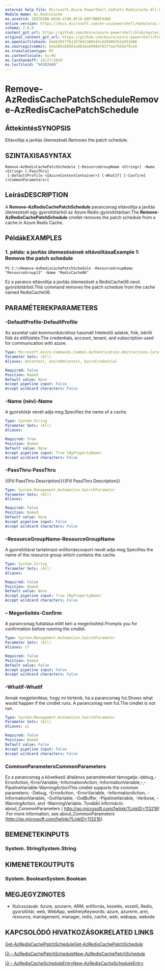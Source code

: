 ```yaml
---
external help file: Microsoft.Azure.PowerShell.Cmdlets.RedisCache.dll-Help.xml
Module Name: Az.RedisCache
ms.assetid: 2EA765B8-D82B-4789-8F10-88F79BDF44D0
online version: https://docs.microsoft.com/en-us/powershell/module/az.rediscache/remove-azrediscachepatchschedule
schema: 2.0.0
content_git_url: https://github.com/Azure/azure-powershell/blob/master/src/RedisCache/RedisCache/help/Remove-AzRedisCachePatchSchedule.md
original_content_git_url: https://github.com/Azure/azure-powershell/blob/master/src/RedisCache/RedisCache/help/Remove-AzRedisCachePatchSchedule.md
ms.openlocfilehash: 8e66391ff613578d1306543c626908763a932d06
ms.sourcegitcommit: b4a38bcb0501a9016a4998efd377aa75d3ef9ce8
ms.translationtype: MT
ms.contentlocale: hu-HU
ms.lasthandoff: 10/27/2020
ms.locfileid: "94302640"
---
```

# <span data-ttu-id="02bc8-101">Remove-AzRedisCachePatchSchedule</span><span class="sxs-lookup"><span data-stu-id="02bc8-101">Remove-AzRedisCachePatchSchedule</span></span>

## <span data-ttu-id="02bc8-102">Áttekintés</span><span class="sxs-lookup"><span data-stu-id="02bc8-102">SYNOPSIS</span></span>
<span data-ttu-id="02bc8-103">Eltávolítja a javítás ütemezését.</span><span class="sxs-lookup"><span data-stu-id="02bc8-103">Removes the patch schedule.</span></span>

## <span data-ttu-id="02bc8-104">SZINTAXISA</span><span class="sxs-lookup"><span data-stu-id="02bc8-104">SYNTAX</span></span>

```
Remove-AzRedisCachePatchSchedule [-ResourceGroupName <String>] -Name <String> [-PassThru]
 [-DefaultProfile <IAzureContextContainer>] [-WhatIf] [-Confirm] [<CommonParameters>]
```

## <span data-ttu-id="02bc8-105">Leírás</span><span class="sxs-lookup"><span data-stu-id="02bc8-105">DESCRIPTION</span></span>
<span data-ttu-id="02bc8-106">A **Remove-AzRedisCachePatchSchedule** parancsmag eltávolítja a javítás ütemezését egy gyorsítótárból az Azure Redis-gyorsítótárban.</span><span class="sxs-lookup"><span data-stu-id="02bc8-106">The **Remove-AzRedisCachePatchSchedule** cmdlet removes the patch schedule from a cache in Azure Redis Cache.</span></span>

## <span data-ttu-id="02bc8-107">Példák</span><span class="sxs-lookup"><span data-stu-id="02bc8-107">EXAMPLES</span></span>

### <span data-ttu-id="02bc8-108">1. példa: a javítás ütemezésének eltávolítása</span><span class="sxs-lookup"><span data-stu-id="02bc8-108">Example 1: Remove the patch schedule</span></span>
```
PS C:\>Remove-AzRedisCachePatchSchedule -ResourceGroupName "ResourceGroup13" -Name "RedisCache06"
```

<span data-ttu-id="02bc8-109">Ez a parancs eltávolítja a javítás ütemezését a RedisCache06 nevű gyorsítótárból.</span><span class="sxs-lookup"><span data-stu-id="02bc8-109">This command removes the patch schedule from the cache named RedisCache06.</span></span>

## <span data-ttu-id="02bc8-110">PARAMÉTEREK</span><span class="sxs-lookup"><span data-stu-id="02bc8-110">PARAMETERS</span></span>

### <span data-ttu-id="02bc8-111">-DefaultProfile</span><span class="sxs-lookup"><span data-stu-id="02bc8-111">-DefaultProfile</span></span>
<span data-ttu-id="02bc8-112">Az azuretal való kommunikációhoz használt hitelesítő adatok, fiók, bérlői fiók és előfizetés.</span><span class="sxs-lookup"><span data-stu-id="02bc8-112">The credentials, account, tenant, and subscription used for communication with azure.</span></span>

```yaml
Type: Microsoft.Azure.Commands.Common.Authentication.Abstractions.Core.IAzureContextContainer
Parameter Sets: (All)
Aliases: AzContext, AzureRmContext, AzureCredential

Required: False
Position: Named
Default value: None
Accept pipeline input: False
Accept wildcard characters: False
```

### <span data-ttu-id="02bc8-113">-Name (név)</span><span class="sxs-lookup"><span data-stu-id="02bc8-113">-Name</span></span>
<span data-ttu-id="02bc8-114">A gyorsítótár nevét adja meg.</span><span class="sxs-lookup"><span data-stu-id="02bc8-114">Specifies the name of a cache.</span></span>

```yaml
Type: System.String
Parameter Sets: (All)
Aliases:

Required: True
Position: Named
Default value: None
Accept pipeline input: True (ByPropertyName)
Accept wildcard characters: False
```

### <span data-ttu-id="02bc8-115">-PassThru</span><span class="sxs-lookup"><span data-stu-id="02bc8-115">-PassThru</span></span>
<span data-ttu-id="02bc8-116">{{Fill PassThru Description}}</span><span class="sxs-lookup"><span data-stu-id="02bc8-116">{{Fill PassThru Description}}</span></span>

```yaml
Type: System.Management.Automation.SwitchParameter
Parameter Sets: (All)
Aliases:

Required: False
Position: Named
Default value: None
Accept pipeline input: False
Accept wildcard characters: False
```

### <span data-ttu-id="02bc8-117">-ResourceGroupName</span><span class="sxs-lookup"><span data-stu-id="02bc8-117">-ResourceGroupName</span></span>
<span data-ttu-id="02bc8-118">A gyorsítótárat tartalmazó erőforráscsoport nevét adja meg.</span><span class="sxs-lookup"><span data-stu-id="02bc8-118">Specifies the name of the resource group which contains the cache.</span></span>

```yaml
Type: System.String
Parameter Sets: (All)
Aliases:

Required: False
Position: Named
Default value: None
Accept pipeline input: True (ByPropertyName)
Accept wildcard characters: False
```

### <span data-ttu-id="02bc8-119">– Megerősítés</span><span class="sxs-lookup"><span data-stu-id="02bc8-119">-Confirm</span></span>
<span data-ttu-id="02bc8-120">A parancsmag futtatása előtt kéri a megerősítést.</span><span class="sxs-lookup"><span data-stu-id="02bc8-120">Prompts you for confirmation before running the cmdlet.</span></span>

```yaml
Type: System.Management.Automation.SwitchParameter
Parameter Sets: (All)
Aliases: cf

Required: False
Position: Named
Default value: False
Accept pipeline input: False
Accept wildcard characters: False
```

### <span data-ttu-id="02bc8-121">-WhatIf</span><span class="sxs-lookup"><span data-stu-id="02bc8-121">-WhatIf</span></span>
<span data-ttu-id="02bc8-122">Annak megjelenítése, hogy mi történik, ha a parancsmag fut.</span><span class="sxs-lookup"><span data-stu-id="02bc8-122">Shows what would happen if the cmdlet runs.</span></span>
<span data-ttu-id="02bc8-123">A parancsmag nem fut.</span><span class="sxs-lookup"><span data-stu-id="02bc8-123">The cmdlet is not run.</span></span>

```yaml
Type: System.Management.Automation.SwitchParameter
Parameter Sets: (All)
Aliases: wi

Required: False
Position: Named
Default value: False
Accept pipeline input: False
Accept wildcard characters: False
```

### <span data-ttu-id="02bc8-124">CommonParameters</span><span class="sxs-lookup"><span data-stu-id="02bc8-124">CommonParameters</span></span>
<span data-ttu-id="02bc8-125">Ez a parancsmag a következő általános paramétereket támogatja:-debug,-ErrorAction,-ErrorVariable,-InformationAction,-InformationVariable,-,-PipelineVariable-WarningAction</span><span class="sxs-lookup"><span data-stu-id="02bc8-125">This cmdlet supports the common parameters: -Debug, -ErrorAction, -ErrorVariable, -InformationAction, -InformationVariable, -OutVariable, -OutBuffer, -PipelineVariable, -Verbose, -WarningAction, and -WarningVariable.</span></span> <span data-ttu-id="02bc8-126">További információ: about_CommonParameters ( http://go.microsoft.com/fwlink/?LinkID=113216) .</span><span class="sxs-lookup"><span data-stu-id="02bc8-126">For more information, see about_CommonParameters (http://go.microsoft.com/fwlink/?LinkID=113216).</span></span>

## <span data-ttu-id="02bc8-127">BEMENETEK</span><span class="sxs-lookup"><span data-stu-id="02bc8-127">INPUTS</span></span>

### <span data-ttu-id="02bc8-128">System. String</span><span class="sxs-lookup"><span data-stu-id="02bc8-128">System.String</span></span>

## <span data-ttu-id="02bc8-129">KIMENETEK</span><span class="sxs-lookup"><span data-stu-id="02bc8-129">OUTPUTS</span></span>

### <span data-ttu-id="02bc8-130">System. Boolean</span><span class="sxs-lookup"><span data-stu-id="02bc8-130">System.Boolean</span></span>

## <span data-ttu-id="02bc8-131">MEGJEGYZI</span><span class="sxs-lookup"><span data-stu-id="02bc8-131">NOTES</span></span>
* <span data-ttu-id="02bc8-132">Kulcsszavak: Azure, azurerm, ARM, erőforrás, kezelés, vezető, Redis, gyorsítótár, web, WebApp, webhely</span><span class="sxs-lookup"><span data-stu-id="02bc8-132">Keywords: azure, azurerm, arm, resource, management, manager, redis, cache, web, webapp, website</span></span>

## <span data-ttu-id="02bc8-133">KAPCSOLÓDÓ HIVATKOZÁSOK</span><span class="sxs-lookup"><span data-stu-id="02bc8-133">RELATED LINKS</span></span>

[<span data-ttu-id="02bc8-134">Get-AzRedisCachePatchSchedule</span><span class="sxs-lookup"><span data-stu-id="02bc8-134">Get-AzRedisCachePatchSchedule</span></span>](./Get-AzRedisCachePatchSchedule.md)

[<span data-ttu-id="02bc8-135">Új – AzRedisCachePatchSchedule</span><span class="sxs-lookup"><span data-stu-id="02bc8-135">New-AzRedisCachePatchSchedule</span></span>](./New-AzRedisCachePatchSchedule.md)

[<span data-ttu-id="02bc8-136">Új – AzRedisCacheScheduleEntry</span><span class="sxs-lookup"><span data-stu-id="02bc8-136">New-AzRedisCacheScheduleEntry</span></span>](./New-AzRedisCacheScheduleEntry.md)


